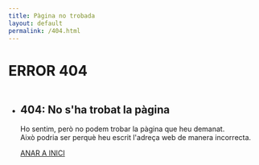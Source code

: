 ```yaml
---
title: Pàgina no trobada
layout: default
permalink: /404.html
---
```

<div class="theme-page padding-bottom-66">
	<div class="row gray full-width page-header vertical-align-table">
		<div class="row full-width padding-top-bottom-50 vertical-align-cell">
			<div class="row">
				<div class="page-header-left">
					<h1>ERROR 404</h1>
				</div>
			</div>
		</div>
	</div>
	<div class="clearfix page-404">
		<div class="row margin-top-70">
			<div class="column column-1-1">
				<ul class="features-list big">
					<li class="sl-large-construction">
						<div class="ornament"></div>
						<h2 class="box-header page-margin-top">404: No s'ha trobat la pàgina</h2>
						<p class="description">Ho sentim, però no podem trobar la pàgina que heu demanat. <br> Això podria ser perquè heu escrit l'adreça web de manera incorrecta.</p>
						<div class="row padding-top-54 padding-bottom-17">
							<a class="more" href="/" title="ANAR A INICI">ANAR A INICI</a>
						</div>
					</li>
				</ul>
			</div>
		</div>
	</div>
</div>
